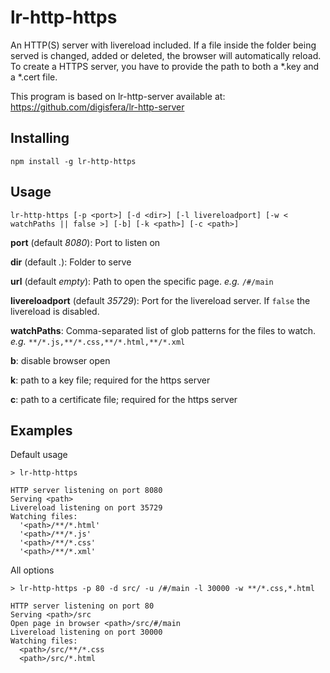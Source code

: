 # lr-http-https

An HTTP(S) server with livereload included. If a file inside the folder being served is changed, added or deleted, the browser will automatically reload. To create a HTTPS server, you have to provide the path to both a *.key and a *.cert file.

This program is based on lr-http-server available at:
https://github.com/digisfera/lr-http-server


## Installing

    npm install -g lr-http-https

## Usage

    lr-http-https [-p <port>] [-d <dir>] [-l livereloadport] [-w < watchPaths || false >] [-b] [-k <path>] [-c <path>]

**port** (default *8080*): Port to listen on

**dir** (default *.*): Folder to serve

**url** (default *empty*): Path to open the specific page. *e.g.* `/#/main` 

**livereloadport** (default *35729*): Port for the livereload server. If `false` the livereload is disabled.

**watchPaths**: Comma-separated list of glob patterns for the files to watch. *e.g.* `**/*.js,**/*.css,**/*.html,**/*.xml`

**b**: disable browser open

**k**: path to a key file; required for the https server

**c**: path to a certificate file; required for the https server

## Examples

Default usage

    > lr-http-https

    HTTP server listening on port 8080
    Serving <path>
    Livereload listening on port 35729
    Watching files:
      '<path>/**/*.html'
      '<path>/**/*.js'
      '<path>/**/*.css'
      '<path>/**/*.xml'

All options

    > lr-http-https -p 80 -d src/ -u /#/main -l 30000 -w **/*.css,*.html 

    HTTP server listening on port 80
    Serving <path>/src
    Open page in browser <path>/src/#/main
    Livereload listening on port 30000
    Watching files:
      <path>/src/**/*.css
      <path>/src/*.html

